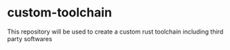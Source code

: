 # custom-toolchain
This repository will be used to create a custom rust toolchain including third party softwares
